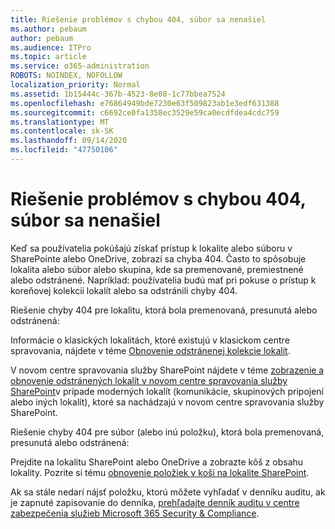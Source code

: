 ```yaml
---
title: Riešenie problémov s chybou 404, súbor sa nenašiel
ms.author: pebaum
author: pebaum
ms.audience: ITPro
ms.topic: article
ms.service: o365-administration
ROBOTS: NOINDEX, NOFOLLOW
localization_priority: Normal
ms.assetid: 1b15444c-367b-4523-8e08-1c77bbea7524
ms.openlocfilehash: e76864949bde7230e63f509823ab1e3edf631388
ms.sourcegitcommit: c6692ce0fa1358ec3529e59ca0ecdfdea4cdc759
ms.translationtype: MT
ms.contentlocale: sk-SK
ms.lasthandoff: 09/14/2020
ms.locfileid: "47750106"
---
```

# <a name="troubleshoot-error-404-file-not-found"></a>Riešenie problémov s chybou 404, súbor sa nenašiel

Keď sa používatelia pokúšajú získať prístup k lokalite alebo súboru v SharePointe alebo OneDrive, zobrazí sa chyba 404. Často to spôsobuje lokalita alebo súbor alebo skupina, kde sa premenované, premiestnené alebo odstránené. Napríklad: používatelia budú mať pri pokuse o prístup k koreňovej kolekcii lokalít alebo sa odstránili chyby 404.

Riešenie chyby 404 pre lokalitu, ktorá bola premenovaná, presunutá alebo odstránená:

Informácie o klasických lokalitách, ktoré existujú v klasickom centre spravovania, nájdete v téme [Obnovenie odstránenej kolekcie lokalít](https://docs.microsoft.com/sharepoint/restore-deleted-site-collection).

V novom centre spravovania služby SharePoint nájdete v téme [zobrazenie a obnovenie odstránených lokalít v novom centre spravovania služby SharePoint](https://docs.microsoft.com/sharepoint/restore-deleted-site-collection)v prípade moderných lokalít (komunikácie, skupinových pripojení alebo iných lokalít), ktoré sa nachádzajú v novom centre spravovania služby SharePoint.

Riešenie chyby 404 pre súbor (alebo inú položku), ktorá bola premenovaná, presunutá alebo odstránená:

Prejdite na lokalitu SharePoint alebo OneDrive a zobrazte kôš z obsahu lokality. Pozrite si tému [obnovenie položiek v koši na lokalite SharePoint](https://support.office.com/article/Restore-items-in-the-Recycle-Bin-of-a-SharePoint-site-6df466b6-55f2-4898-8d6e-c0dff851a0be#ID0EAADAAA=Online).

Ak sa stále nedarí nájsť položku, ktorú môžete vyhľadať v denníku auditu, ak je zapnuté zapisovanie do denníka, [prehľadajte denník auditu v centre zabezpečenia služieb Microsoft 365 Security & Compliance](https://docs.microsoft.com/microsoft-365/compliance/search-the-audit-log-in-security-and-compliance).
